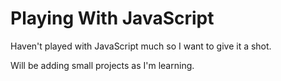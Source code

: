 # Playing With JavaScript
Haven't played with JavaScript much so I want to give it a shot.

Will be adding small projects as I'm learning.

